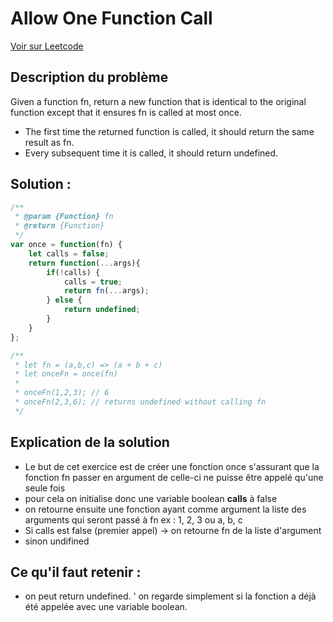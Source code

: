# Allow One Function Call

[Voir sur Leetcode](https://leetcode.com/problems/allow-one-function-call/description/?envType=study-plan-v2&envId=30-days-of-javascript)

## Description du problème

Given a function fn, return a new function that is identical to the original function except that it ensures fn is called at most once.

- The first time the returned function is called, it should return the same result as fn.
- Every subsequent time it is called, it should return undefined.

## Solution :

``` js 
/**
 * @param {Function} fn
 * @return {Function}
 */
var once = function(fn) {
    let calls = false;
    return function(...args){
        if(!calls) {
            calls = true;
            return fn(...args);
        } else {
            return undefined;
        }
    }
};

/**
 * let fn = (a,b,c) => (a + b + c)
 * let onceFn = once(fn)
 *
 * onceFn(1,2,3); // 6
 * onceFn(2,3,6); // returns undefined without calling fn
 */

```

## Explication de la solution

- Le but de cet exercice est de créer une fonction once s'assurant que la fonction fn passer en argument de celle-ci ne puisse être appelé qu'une seule fois
- pour cela on initialise donc une variable boolean **calls** à false
- on retourne ensuite une fonction ayant comme argument la liste des arguments qui seront passé à fn ex : 1, 2, 3 ou a, b, c
- Si calls est false (premier appel) -> on retourne fn de la liste d'argument
- sinon undifined

## Ce qu'il faut retenir :

- on peut return undefined.
' on regarde simplement si la fonction a déjà été appelée avec une variable boolean.
